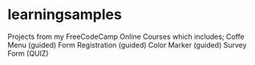 # learningsamples
Projects from my FreeCodeCamp Online Courses which includes;
Coffe Menu (guided)
Form Registration (guided)
Color Marker (guided)
Survey Form (QUIZ)
